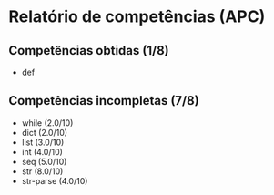 # Relatório de competências (APC)

## Competências obtidas (1/8)

* def

## Competências incompletas (7/8)

* while (2.0/10)
* dict (2.0/10)
* list (3.0/10)
* int (4.0/10)
* seq (5.0/10)
* str (8.0/10)
* str-parse (4.0/10)
